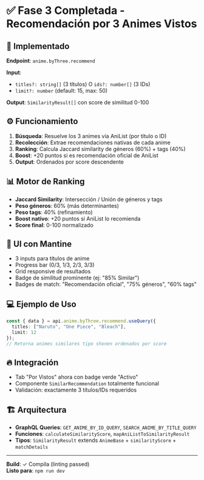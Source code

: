 # ✅ Fase 3 Completada - Recomendación por 3 Animes Vistos

## 🎯 Implementado

**Endpoint**: `anime.byThree.recommend`

**Input**: 
- `titles?: string[]` (3 títulos) O `ids?: number[]` (3 IDs)
- `limit?: number` (default: 15, max: 50)

**Output**: `SimilarityResult[]` con score de similitud 0-100

## ⚙️ Funcionamiento

1. **Búsqueda**: Resuelve los 3 animes vía AniList (por título o ID)
2. **Recolección**: Extrae recomendaciones nativas de cada anime
3. **Ranking**: Calcula Jaccard similarity de géneros (60%) + tags (40%)
4. **Boost**: +20 puntos si es recomendación oficial de AniList
5. **Output**: Ordenados por score descendente

## 📊 Motor de Ranking

- **Jaccard Similarity**: Intersección / Unión de géneros y tags
- **Peso géneros**: 60% (más determinantes)
- **Peso tags**: 40% (refinamiento)
- **Boost nativo**: +20 puntos si AniList lo recomienda
- **Score final**: 0-100 normalizado

## 🎨 UI con Mantine

- 3 inputs para títulos de anime
- Progress bar (0/3, 1/3, 2/3, 3/3)
- Grid responsive de resultados
- Badge de similitud prominente (ej: "85% Similar")
- Badges de match: "Recomendación oficial", "75% géneros", "60% tags"

## 💻 Ejemplo de Uso

```typescript
const { data } = api.anime.byThree.recommend.useQuery({
  titles: ["Naruto", "One Piece", "Bleach"],
  limit: 12
});
// Retorna animes similares tipo shonen ordenados por score
```

## 🔥 Integración

- Tab "Por Vistos" ahora con badge verde "Activo"
- Componente `SimilarRecommendation` totalmente funcional
- Validación: exactamente 3 títulos/IDs requeridos

## 🏗️ Arquitectura

- **GraphQL Queries**: `GET_ANIME_BY_ID_QUERY`, `SEARCH_ANIME_BY_TITLE_QUERY`
- **Funciones**: `calculateSimilarityScore`, `mapAniListToSimilarityResult`
- **Tipos**: `SimilarityResult` extends `AnimeBase` + `similarityScore` + `matchDetails`

---

**Build**: ✓ Compila (linting passed)  
**Listo para**: `npm run dev`

